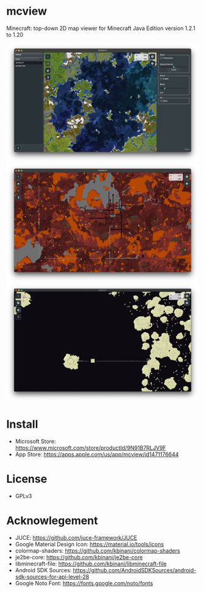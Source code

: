 # mcview

Minecraft: top-down 2D map viewer for Minecraft Java Edition version 1.2.1 to 1.20

![overworld](https://raw.githubusercontent.com/kbinani/mcview/master/image/ss1.png)
![nether](https://raw.githubusercontent.com/kbinani/mcview/master/image/ss2.png)
![the_end](https://raw.githubusercontent.com/kbinani/mcview/master/image/ss3.png)

# Install

- Microsoft Store: https://www.microsoft.com/store/productId/9N91B7RLJV9F
- App Store: https://apps.apple.com/us/app/mcview/id1471176644

# License

- GPLv3

# Acknowlegement

- JUCE: https://github.com/juce-framework/JUCE
- Google Material Design Icon: https://material.io/tools/icons
- colormap-shaders: https://github.com/kbinani/colormap-shaders
- je2be-core: https://github.com/kbinani/je2be-core
- libminecraft-file: https://github.com/kbinani/libminecraft-file
- Android SDK Sources: https://github.com/AndroidSDKSources/android-sdk-sources-for-api-level-28
- Google Noto Font: https://fonts.google.com/noto/fonts
